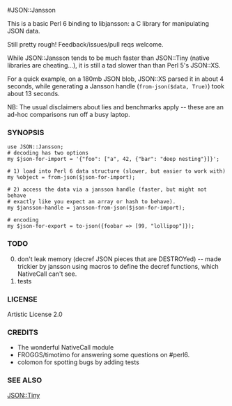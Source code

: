 #JSON::Jansson

This is a basic Perl 6 binding to libjansson: a C library for manipulating JSON data.

Still pretty rough! Feedback/issues/pull reqs welcome.

While JSON::Jansson tends to be much faster than JSON::Tiny (native libraries
are cheating...), it is still a tad slower than than Perl 5's JSON::XS.

For a quick example, on a 180mb JSON blob, JSON::XS parsed it in about 4 seconds,
while generating a Jansson handle (`from-json($data, True)`) took about 13
seconds.

NB: The usual disclaimers about lies and benchmarks apply -- these are an ad-hoc
comparisons run off a busy laptop.

### SYNOPSIS

    use JSON::Jansson;
    # decoding has two options
    my $json-for-import = '{"foo": ["a", 42, {"bar": "deep nesting"}]}';

    # 1) load into Perl 6 data structure (slower, but easier to work with)
    my %object = from-json($json-for-import);

    # 2) access the data via a jansson handle (faster, but might not behave
    # exactly like you expect an array or hash to behave).
    my $jansson-handle = jansson-from-json($json-for-import);

    # encoding
    my $json-for-export = to-json({foobar => [99, "lollipop"]});

### TODO

0. don't leak memory (decref JSON pieces that are DESTROYed) -- made trickier by jansson using macros to define the decref functions, which NativeCall can't see.
1. tests

### LICENSE

Artistic License 2.0

### CREDITS

* The wonderful NativeCall module 
* FROGGS/timotimo for answering some questions on #perl6.
* colomon for spotting bugs by adding tests

### SEE ALSO

[JSON::Tiny](github.com/moritz/json)
